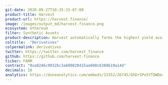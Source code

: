 ```yaml
---
git-date: 2020-09-27T10:35:33-07:00
product-title: Harvest
product-url: https://harvest.finance/
image: /images/output_md/harvest.finance.png
ecosystem: ethereum
filter: Synthetic Assets
product-description: Harvest automatically farms the highest yield available from the newest DeFi protocols, and optimizes the yields that are received using the latest farming techniques.
coltitle:  "Derivatives"
colpermalink: derivatives
twitter: https://twitter.com/harvest_finance
github: https://github.com/harvest-finance
ticker: FARM
contract: "0xa0246c9032bc3a600820415ae600c6388619a14d"
decimals: 18
analytics: https://duneanalytics.com/embeds/13352/26745/GhDrSPo5YTQWDmrEZdtx6EIz5vqjKZD4jsejMTcC
---
```

